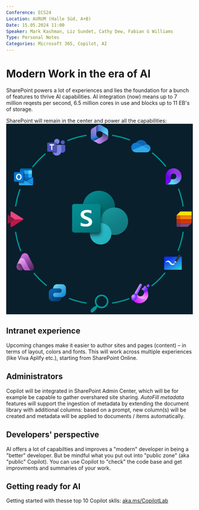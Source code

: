 ```yaml
---
Conference: ECS24
Location: AURUM (Halle Süd, A+B)
Date: 15.05.2024 11:00
Speaker: Mark Kashman, Liz Sundet, Cathy Dew, Fabian G Williams
Type: Personal Notes
Categories: Microsoft 365, Copilot, AI
---
```


# Modern Work in the era of AI

SharePoint powers a lot of experiences and lies the foundation for a bunch of features to thrive AI capabilities.
AI integration (now) means up to 7 million reqests per second, 6.5 million cores in use and blocks up to 11 EB's of storage.

SharePoint will remain in the center and power all the capabilities:
![Tue-2.1](./assets/Tue-2.1.png)

## Intranet experience

Upcoming changes make it easier to author sites and pages (content) – in terms of layout, colors and fonts. This will work across multiple experiences (like Viva Aplify etc.), starting from SharePoint Online.

## Administrators

Copilot will be integrated in SharePoint Admin Center, which will be for example be capable to gather overshared site sharing.
_AutoFill metadata_ features will support the ingestion of metadata by extending the document library with additional columns: based on a prompt, new column(s) will be created and metadata will be applied to documents / items automatically.

## Developers' perspective

AI offers a lot of capabilties and improves a "modern" developer in being a "better" developer. But be mindful what you put out into "public zone" (aka "public" Copilot). You can use Copilot to "check" the code base and get improvments and summaries of your work.

## Getting ready for AI
Getting started with thesse top 10 Copilot sklls: [aka.ms/CopilotLab](https://aka.ms/CopilotLab)